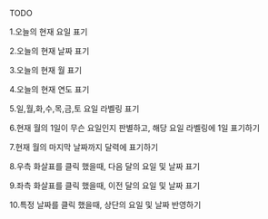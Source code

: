 TODO

1.오늘의 현재 요일 표기

2.오늘의 현재 날짜 표기

3.오늘의 현재 월 표기

4.오늘의 현재 연도 표기

5.일,월,화,수,목,금,토 요일 라벨링 표기

6.현재 월의 1일이 무슨 요일인지 판별하고, 해당 요일 라벨링에 1일 표기하기

7.현재 월의 마지막 날짜까지 달력에 표기하기

8.우측 화살표를 클릭 했을때, 다음 달의 요일 및 날짜 표기

9.좌측 화살표를 클릭 했을때, 이전 달의 요일 및 날짜 표기

10.특정 날짜를 클릭 했을때, 상단의 요일 및 날짜 반영하기
